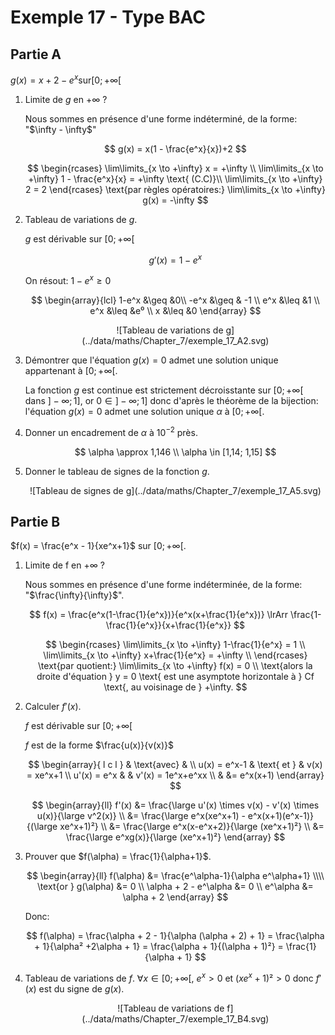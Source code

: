 # Exemple 17 - Type BAC

## Partie A

$g(x) = x + 2 - e^x \text{sur} [0; +\infty[$

1. Limite de $g$ en $+\infty$ ?

   <section class="hidden">
   Nous sommes en présence d'une forme indéterminé, de la forme: 
   "$\infty - \infty$"

   $$
   g(x) = x(1 - \frac{e^x}{x})+2
   $$

   $$
   \begin{rcases}
      \lim\limits_{x \to +\infty} x = +\infty \\
      \lim\limits_{x \to +\infty} 1 - \frac{e^x}{x} = +\infty \text{ (C.C)}\\
      \lim\limits_{x \to +\infty} 2 = 2
   \end{rcases} \text{par règles opératoires:} \lim\limits_{x \to +\infty} g(x) = -\infty
   $$

   </section>

2. Tableau de variations de $g$.
   <section class="hidden">

   $g$ est dérivable sur $[0; +\infty[$

   $$g'(x) = 1 - e^x$$

   On résout: $1-e^x \geq 0$

   $$
   \begin{array}{lcl}
   1-e^x &\geq &0\\
   -e^x &\geq & -1 \\
   e^x &\leq &1 \\
   e^x &\leq &e⁰ \\
   x &\leq &0
   \end{array}
   $$

   <center>
   ![Tableau de variations de g](../data/maths/Chapter_7/exemple_17_A2.svg)
   </center>

   </section>

3. Démontrer que l'équation $g(x) = 0$ admet une solution unique appartenant à $[0; +\infty[$.

   <section class="hidden">

   La fonction $g$ est continue est strictement décroisstante sur $[0; +\infty[$ dans $]-\infty; 1]$, or $0 \in ]-\infty;1]$ donc d'après le théorème de la bijection: l'équation $g(x) = 0$ admet une solution unique $\alpha$ à $[0; +\infty[$.

   </section>

4. Donner un encadrement de $\alpha$ à $10^{-2}$ près.
   <section class="hidden">

   $$
   \alpha \approx 1,146 \\
   \alpha \in [1,14; 1,15]
   $$

   </section>

5. Donner le tableau de signes de la fonction $g$.
   <section class="hidden">

   <center>
   ![Tableau de signes de g](../data/maths/Chapter_7/exemple_17_A5.svg)
   </center>

   </section>

## Partie B

$f(x) = \frac{e^x - 1}{xe^x+1}$ sur $[0; +\infty[$.

1. Limite de f en $+\infty$ ?

   <section class="hidden">

   Nous sommes en présence d'une forme indéterminée, de la forme: "$\frac{\infty}{\infty}$".

   $$
    f(x) = \frac{e^x(1-\frac{1}{e^x})}{e^x(x+\frac{1}{e^x})} \lrArr \frac{1-\frac{1}{e^x}}{x+\frac{1}{e^x}}
   $$

   $$
   \begin{rcases}
     \lim\limits_{x \to +\infty} 1-\frac{1}{e^x} = 1 \\
     \lim\limits_{x \to +\infty} x+\frac{1}{e^x} = +\infty \\
   \end{rcases} \text{par quotient:} \lim\limits_{x \to +\infty} f(x) = 0 \\
   \text{alors la droite d'équation } y = 0 \text{ est une asymptote horizontale à } Cf \text{, au voisinage de } +\infty.
   $$

   </section>

2. Calculer $f'(x)$.
   <section class="hidden">

   $f$ est dérivable sur $[0;+\infty[$

   $f$ est de la forme $\frac{u(x)}{v(x)}$

   $$
   \begin{array}{ l c l }
   & \text{avec} & \\
   u(x) = e^x-1 & \text{ et } & v(x) = xe^x+1 \\
   u'(x) = e^x &  & v'(x) = 1e^x+e^xx \\
   & &= e^x(x+1)
   \end{array}
   $$

   $$
   \begin{array}{ll}
   f'(x) &= \frac{\large u'(x) \times v(x) - v'(x) \times u(x)}{\large v^2(x)} \\
              &= \frac{\large e^x(xe^x+1) - e^x(x+1)(e^x-1)}{(\large xe^x+1)²} \\
              &= \frac{\large e^x(x-e^x+2)}{\large (xe^x+1)²} \\
              &= \frac{\large e^xg(x)}{\large (xe^x+1)²}
   \end{array}
   $$

   </section>

3. Prouver que $f(\alpha) = \frac{1}{\alpha+1}$.

   <section class="hidden">

   $$
   \begin{array}{ll}
   f(\alpha) &= \frac{e^\alpha-1}{\alpha e^\alpha+1} \\\\
   \text{or } g(\alpha) &= 0 \\
   \alpha + 2 - e^\alpha &= 0 \\
   e^\alpha &= \alpha + 2
   \end{array}
   $$

   Donc:

   $$
   f(\alpha) = \frac{\alpha + 2 - 1}{\alpha (\alpha + 2) + 1}
   = \frac{\alpha + 1}{\alpha² +2\alpha + 1}
   = \frac{\alpha + 1}{(\alpha + 1)²}
   = \frac{1}{\alpha + 1}
   $$

   </section>

4. Tableau de variations de $f$. $\forall x \in [0;+\infty[$, $e^x > 0$ et $(xe^x + 1)² > 0$ donc $f'(x)$ est du signe de $g(x)$.

   <section class="hidden">

   <center>
   ![Tableau de variations de f](../data/maths/Chapter_7/exemple_17_B4.svg)
   </center>

   </section>
